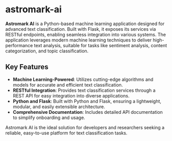 # astromark-ai

**Astromark AI** is a Python-based machine learning application designed for advanced text classification. Built with Flask, it exposes its services via RESTful endpoints, enabling seamless integration into various systems. The application leverages modern machine learning techniques to deliver high-performance text analysis, suitable for tasks like sentiment analysis, content categorization, and topic classification.  

## Key Features  

- **Machine Learning-Powered**: Utilizes cutting-edge algorithms and models for accurate and efficient text classification.  
- **RESTful Integration**: Provides text classification services through a REST API for easy integration into diverse applications.  
- **Python and Flask**: Built with Python and Flask, ensuring a lightweight, modular, and easily extensible architecture.  
- **Comprehensive Documentation**: Includes detailed API documentation to simplify onboarding and usage.  

Astromark AI is the ideal solution for developers and researchers seeking a reliable, easy-to-use platform for text classification tasks.  
